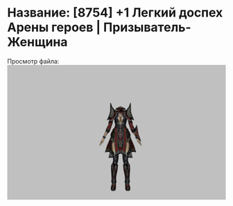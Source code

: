 # Название: [8754] +1 Легкий доспех Арены героев | Призыватель-Женщина

Просмотр файла:
![p090031.png](p090031.png)